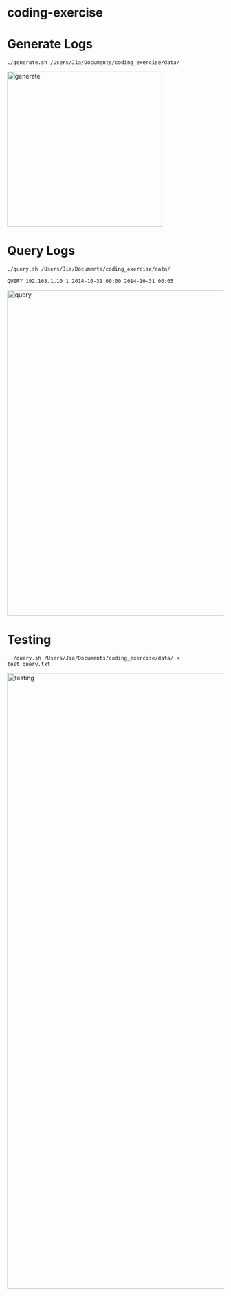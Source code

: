 # coding-exercise

# Generate Logs

```shell
./generate.sh /Users/Jia/Documents/coding_exercise/data/
```

<img width="360" alt="generate" src="https://user-images.githubusercontent.com/47645194/57586545-21191680-74ac-11e9-8b17-9552458e5b54.png">

# Query Logs

```shell
./query.sh /Users/Jia/Documents/coding_exercise/data/

QUERY 192.168.1.10 1 2014-10-31 00:00 2014-10-31 00:05
```


<img width="756" alt="query" src="https://user-images.githubusercontent.com/47645194/57586549-237b7080-74ac-11e9-9e06-ff0237424a66.png">


# Testing

```shell
 ./query.sh /Users/Jia/Documents/coding_exercise/data/ < test_query.txt 
```

<img width="1431" alt="testing" src="https://user-images.githubusercontent.com/47645194/57586625-2dea3a00-74ad-11e9-8077-47c47d6f869e.png">
